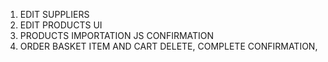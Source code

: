 <!-- TO DO LIST -->
1. EDIT SUPPLIERS
2. EDIT PRODUCTS UI
3. PRODUCTS IMPORTATION JS CONFIRMATION
4. ORDER BASKET ITEM AND CART DELETE, COMPLETE CONFIRMATION, 